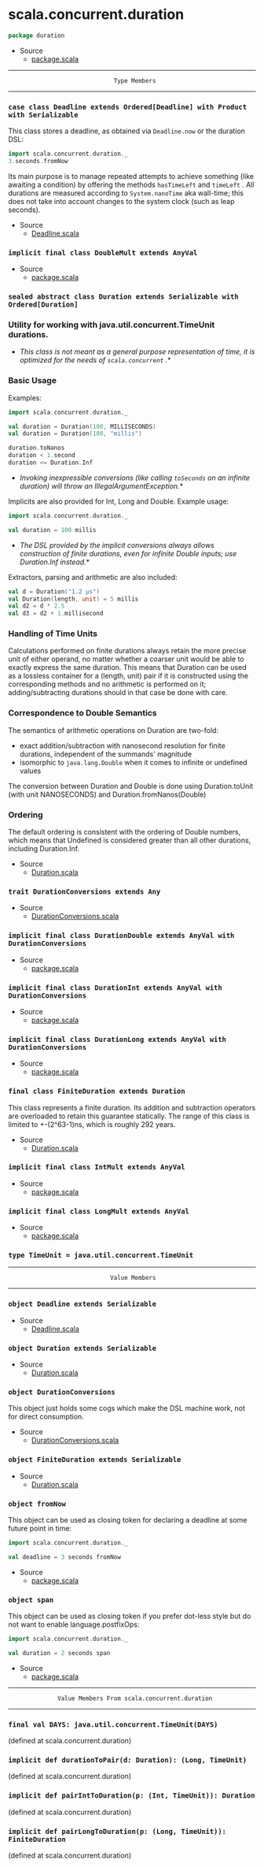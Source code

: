 
#                          scala.concurrent.duration                          #

```scala
package duration
```

* Source
  * [package.scala](https://github.com/scala/scala/tree/6d09a1ba5f/src/library/scala/concurrent/duration/package.scala#L1)


--------------------------------------------------------------------------------
                                  Type Members
--------------------------------------------------------------------------------


### `case class Deadline extends Ordered[Deadline] with Product with Serializable` ###

This class stores a deadline, as obtained via `Deadline.now` or the duration
DSL:

```scala
import scala.concurrent.duration._
3.seconds.fromNow
```

Its main purpose is to manage repeated attempts to achieve something (like
awaiting a condition) by offering the methods `hasTimeLeft` and `timeLeft` . All
durations are measured according to `System.nanoTime` aka wall-time; this does
not take into account changes to the system clock (such as leap seconds).

* Source
  * [Deadline.scala](https://github.com/scala/scala/tree/6d09a1ba5f/src/library/scala/concurrent/duration/Deadline.scala#L1)


### `implicit final class DoubleMult extends AnyVal`                         ###

* Source
  * [package.scala](https://github.com/scala/scala/tree/6d09a1ba5f/src/library/scala/concurrent/duration/package.scala#L1)


### `sealed abstract class Duration extends Serializable with Ordered[Duration]` ###

### Utility for working with java.util.concurrent.TimeUnit durations.

 * _This class is not meant as a general purpose representation of time, it is
optimized for the needs of `scala.concurrent` ._*

### Basic Usage

Examples:

```scala
import scala.concurrent.duration._

val duration = Duration(100, MILLISECONDS)
val duration = Duration(100, "millis")

duration.toNanos
duration < 1.second
duration <= Duration.Inf
```

 * _Invoking inexpressible conversions (like calling `toSeconds` on an infinite
duration) will throw an IllegalArgumentException._*

Implicits are also provided for Int, Long and Double. Example usage:

```scala
import scala.concurrent.duration._

val duration = 100 millis
```

 * _The DSL provided by the implicit conversions always allows construction of
finite durations, even for infinite Double inputs; use Duration.Inf instead._*

Extractors, parsing and arithmetic are also included:

```scala
val d = Duration("1.2 µs")
val Duration(length, unit) = 5 millis
val d2 = d * 2.5
val d3 = d2 + 1.millisecond
```

### Handling of Time Units

Calculations performed on finite durations always retain the more precise unit
of either operand, no matter whether a coarser unit would be able to exactly
express the same duration. This means that Duration can be used as a lossless
container for a (length, unit) pair if it is constructed using the corresponding
methods and no arithmetic is performed on it; adding/subtracting durations
should in that case be done with care.

### Correspondence to Double Semantics

The semantics of arithmetic operations on Duration are two-fold:

* exact addition/subtraction with nanosecond resolution for finite durations,
   independent of the summands' magnitude
* isomorphic to `java.lang.Double` when it comes to infinite or undefined values

The conversion between Duration and Double is done using Duration.toUnit (with
unit NANOSECONDS) and Duration.fromNanos(Double)

### Ordering

The default ordering is consistent with the ordering of Double numbers, which
means that Undefined is considered greater than all other durations, including
Duration.Inf.

* Source
  * [Duration.scala](https://github.com/scala/scala/tree/6d09a1ba5f/src/library/scala/concurrent/duration/Duration.scala#L1)


### `trait DurationConversions extends Any`                                  ###

* Source
  * [DurationConversions.scala](https://github.com/scala/scala/tree/6d09a1ba5f/src/library/scala/concurrent/duration/DurationConversions.scala#L1)


### `implicit final class DurationDouble extends AnyVal with DurationConversions` ###

* Source
  * [package.scala](https://github.com/scala/scala/tree/6d09a1ba5f/src/library/scala/concurrent/duration/package.scala#L1)


### `implicit final class DurationInt extends AnyVal with DurationConversions` ###

* Source
  * [package.scala](https://github.com/scala/scala/tree/6d09a1ba5f/src/library/scala/concurrent/duration/package.scala#L1)


### `implicit final class DurationLong extends AnyVal with DurationConversions` ###

* Source
  * [package.scala](https://github.com/scala/scala/tree/6d09a1ba5f/src/library/scala/concurrent/duration/package.scala#L1)


### `final class FiniteDuration extends Duration`                            ###

This class represents a finite duration. Its addition and subtraction operators
are overloaded to retain this guarantee statically. The range of this class is
limited to +-(2^63-1)ns, which is roughly 292 years.

* Source
  * [Duration.scala](https://github.com/scala/scala/tree/6d09a1ba5f/src/library/scala/concurrent/duration/Duration.scala#L1)


### `implicit final class IntMult extends AnyVal`                            ###

* Source
  * [package.scala](https://github.com/scala/scala/tree/6d09a1ba5f/src/library/scala/concurrent/duration/package.scala#L1)


### `implicit final class LongMult extends AnyVal`                           ###

* Source
  * [package.scala](https://github.com/scala/scala/tree/6d09a1ba5f/src/library/scala/concurrent/duration/package.scala#L1)


### `type TimeUnit = java.util.concurrent.TimeUnit`                          ###


--------------------------------------------------------------------------------
                                 Value Members
--------------------------------------------------------------------------------


### `object Deadline extends Serializable`                                   ###

* Source
  * [Deadline.scala](https://github.com/scala/scala/tree/6d09a1ba5f/src/library/scala/concurrent/duration/Deadline.scala#L1)


### `object Duration extends Serializable`                                   ###

* Source
  * [Duration.scala](https://github.com/scala/scala/tree/6d09a1ba5f/src/library/scala/concurrent/duration/Duration.scala#L1)


### `object DurationConversions`                                             ###

This object just holds some cogs which make the DSL machine work, not for direct
consumption.

* Source
  * [DurationConversions.scala](https://github.com/scala/scala/tree/6d09a1ba5f/src/library/scala/concurrent/duration/DurationConversions.scala#L1)


### `object FiniteDuration extends Serializable`                             ###

* Source
  * [Duration.scala](https://github.com/scala/scala/tree/6d09a1ba5f/src/library/scala/concurrent/duration/Duration.scala#L1)


### `object fromNow`                                                         ###

This object can be used as closing token for declaring a deadline at some future
point in time:

```scala
import scala.concurrent.duration._

val deadline = 3 seconds fromNow
```

* Source
  * [package.scala](https://github.com/scala/scala/tree/6d09a1ba5f/src/library/scala/concurrent/duration/package.scala#L1)


### `object span`                                                            ###

This object can be used as closing token if you prefer dot-less style but do not
want to enable language.postfixOps:

```scala
import scala.concurrent.duration._

val duration = 2 seconds span
```

* Source
  * [package.scala](https://github.com/scala/scala/tree/6d09a1ba5f/src/library/scala/concurrent/duration/package.scala#L1)


--------------------------------------------------------------------------------
                  Value Members From scala.concurrent.duration
--------------------------------------------------------------------------------


### `final val DAYS: java.util.concurrent.TimeUnit(DAYS)`                    ###

(defined at scala.concurrent.duration)


### `implicit def durationToPair(d: Duration): (Long, TimeUnit)`             ###

(defined at scala.concurrent.duration)


### `implicit def pairIntToDuration(p: (Int, TimeUnit)): Duration`           ###

(defined at scala.concurrent.duration)


### `implicit def pairLongToDuration(p: (Long, TimeUnit)): FiniteDuration`   ###
(defined at scala.concurrent.duration)
